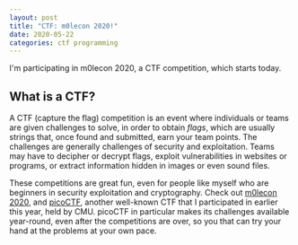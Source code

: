 ```yaml
---
layout: post
title: "CTF: m0lecon 2020!"
date: 2020-05-22
categories: ctf programming
---
```


I'm participating in m0lecon 2020, a CTF competition, which starts today. 

## What is a CTF?

A CTF (capture the flag) competition is an event where individuals or teams are given challenges to solve, in order to obtain *flags*, which are usually strings
that, once found and submitted, earn your team points. The challenges are generally challenges of security and exploitation. Teams may have to decipher or decrypt
flags, exploit vulnerabilities in websites or programs, or extract information hidden in images or even sound files.

These competitions are great fun, even for people like myself who are beginners in security exploitation and cryptography. Check out [m0lecon 2020](https://ctf.m0lecon.it/), and [picoCTF](https://picoctf.com/), another well-known CTF that I participated in earlier this year, held by CMU. picoCTF in particular makes its challenges available year-round, even after the competitions are over, so you that can try your hand at the problems at your own pace.